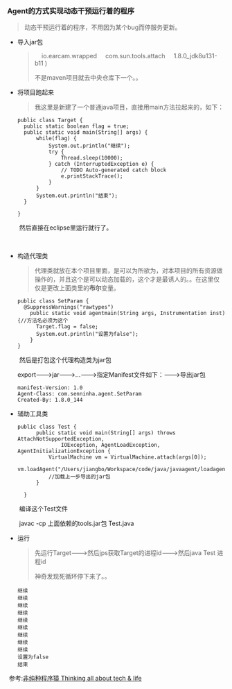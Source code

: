 ### Agent的方式实现动态干预运行着的程序

> 动态干预运行着的程序，不用因为某个bug而停服务更新。

- 导入jar包

  > <dependency>
  >     <groupId>io.earcam.wrapped</groupId>
  >     <artifactId>com.sun.tools.attach</artifactId>
  >     <version>1.8.0_jdk8u131-b11</version>
  > </dependency>)
  >
  > 不是maven项目就去中央仓库下一个。。



- 将项目跑起来

  > 我这里是新建了一个普通java项目，直接用main方法拉起来的，如下：

  ```
  public class Target {
  	public static boolean flag = true;
  	public static void main(String[] args) {
  		while(flag) {
  			System.out.println("继续");
  			try {
  				Thread.sleep(10000);
  			} catch (InterruptedException e) {
  				// TODO Auto-generated catch block
  				e.printStackTrace();
  			}
  		}
  		System.out.println("结束");
  	}

  }
  ```

  ​	然后直接在eclipse里运行就行了。

  ​

- 构造代理类

  > 代理类就放在本个项目里面，是可以为所欲为，对本项目的所有资源做操作的，并且这个是可以动态加载的，这个才是最诱人的。。在这里仅仅是更改上面类里的**布尔**变量。

  ```
  public class SetParam {
  	@SuppressWarnings("rawtypes")
      public static void agentmain(String args, Instrumentation inst){//方法名必须为这个
  		Target.flag = false;
  		System.out.println("设置为false");
      }
  }

  ```

  ​	然后是打包这个代理构造类为jar包

  ​	export--->jar--->...--->指定Manifest文件如下：--->导出jar包

  ```
  manifest-Version: 1.0
  Agent-Class: com.senninha.agent.SetParam
  Created-By: 1.8.0_144

  ```



- 辅助工具类

  ```
  public class Test {
  	    public static void main(String[] args) throws AttachNotSupportedException,
  	            IOException, AgentLoadException, AgentInitializationException {
  	        VirtualMachine vm = VirtualMachine.attach(args[0]);
  	        vm.loadAgent("/Users/jiangbo/Workspace/code/java/javaagent/loadagent.jar");
  			//加载上一步导出的jar包
  	    }

  	}
  ```

  ​	编译这个Test文件

  ​	javac -cp 上面依赖的tools.jar包 Test.java



- 运行

  > 先运行Target--->然后jps获取Target的进程id--->然后java Test 进程id
  >
  > 神奇发现死循环停下来了。。

  ```
  继续
  继续
  继续
  继续
  继续
  继续
  继续
  继续
  继续
  设置为false
  结束
  ```



​	参考:[非纯种程序猿 Thinking all about tech & life](http://jiangbo.me/blog/2012/02/21/java-lang-instrument/)